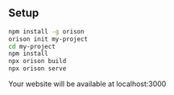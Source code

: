 ## Setup

```bash
npm install -g orison
orison init my-project
cd my-project
npm install
npx orison build
npx orison serve
```

Your website will be available at localhost:3000
